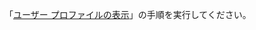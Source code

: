 「[ユーザー プロファイルの表示](https://docs.microsoft.com/dynamics365/customer-engagement/basics/view-your-user-profile)」の手順を実行してください。